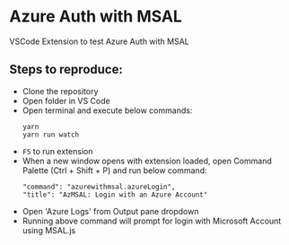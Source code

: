 # Azure Auth with MSAL

VSCode Extension to test Azure Auth with MSAL

## Steps to reproduce:

- Clone the repository
- Open folder in VS Code
- Open terminal and execute below commands:
    ```
    yarn
    yarn run watch
    ```
- `F5` to run extension
- When a new window opens with extension loaded, open Command Palette (Ctrl + Shift + P) and run below command:
    ```
    "command": "azurewithmsal.azureLogin",
    "title": "AzMSAL: Login with an Azure Account"
    ```
- Open 'Azure Logs' from Output pane dropdown
- Running above command will prompt for login with Microsoft Account using MSAL.js
